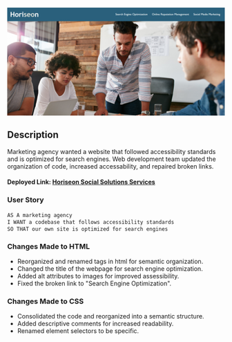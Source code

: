 ![Webpage for Company](./assets/images/horiseon-webpage.png)

## Description
Marketing agency wanted a website that followed accessibility standards and is optimized for search engines. Web development team updated the organization of code, increased accessability, and repaired broken links.

#### Deployed Link: [Horiseon Social Solutions Services]()

### User Story

```
AS A marketing agency
I WANT a codebase that follows accessibility standards
SO THAT our own site is optimized for search engines
```

### Changes Made to HTML
- Reorganized and renamed tags in html for semantic organization. 
- Changed the title of the webpage for search engine optimization. 
- Added alt attributes to images for improved assessibility. 
- Fixed the broken link to "Search Engine Optimization". 

### Changes Made to CSS
- Consolidated the code and reorganized into a semantic structure. 
- Added descriptive comments for increased readability. 
- Renamed element selectors to be specific. 
